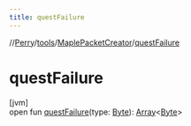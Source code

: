 ```yaml
---
title: questFailure
---
```

//[Perry](../../../index.html)/[tools](../index.html)/[MaplePacketCreator](index.html)/[questFailure](quest-failure.html)



# questFailure



[jvm]\
open fun [questFailure](quest-failure.html)(type: [Byte](https://kotlinlang.org/api/latest/jvm/stdlib/kotlin/-byte/index.html)): [Array](https://kotlinlang.org/api/latest/jvm/stdlib/kotlin/-array/index.html)&lt;[Byte](https://kotlinlang.org/api/latest/jvm/stdlib/kotlin/-byte/index.html)&gt;




